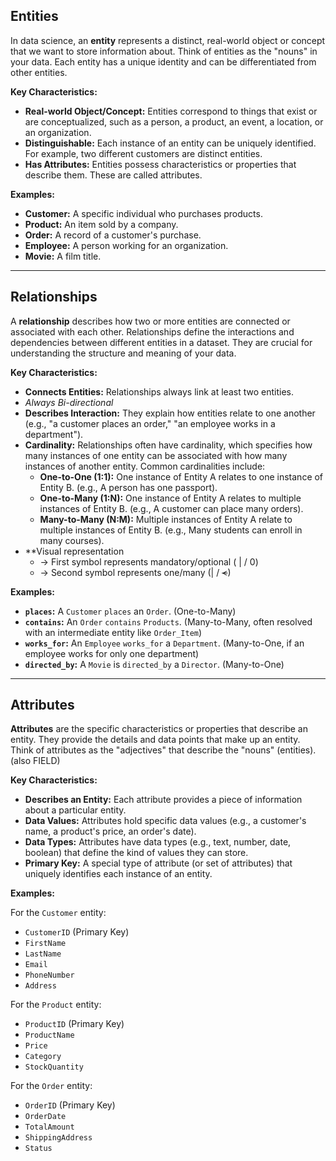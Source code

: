 
## Entities

In data science, an **entity** represents a distinct, real-world object or concept that we want to store information about. Think of entities as the "nouns" in your data. Each entity has a unique identity and can be differentiated from other entities.

**Key Characteristics:**

- **Real-world Object/Concept:** Entities correspond to things that exist or are conceptualized, such as a person, a product, an event, a location, or an organization.
- **Distinguishable:** Each instance of an entity can be uniquely identified. For example, two different customers are distinct entities.
- **Has Attributes:** Entities possess characteristics or properties that describe them. These are called attributes.

**Examples:**

- **Customer:** A specific individual who purchases products.
- **Product:** An item sold by a company.
- **Order:** A record of a customer's purchase.
- **Employee:** A person working for an organization.
- **Movie:** A film title.

---

## Relationships

A **relationship** describes how two or more entities are connected or associated with each other. Relationships define the interactions and dependencies between different entities in a dataset. They are crucial for understanding the structure and meaning of your data.

**Key Characteristics:**

- **Connects Entities:** Relationships always link at least two entities.
- *Always Bi-directional*
- **Describes Interaction:** They explain how entities relate to one another (e.g., "a customer places an order," "an employee works in a department").
- **Cardinality:** Relationships often have cardinality, which specifies how many instances of one entity can be associated with how many instances of another entity. Common cardinalities include:
    - **One-to-One (1:1):** One instance of Entity A relates to one instance of Entity B. (e.g., A person has one passport).
    - **One-to-Many (1:N):** One instance of Entity A relates to multiple instances of Entity B. (e.g., A customer can place many orders).
    - **Many-to-Many (N:M):** Multiple instances of Entity A relate to multiple instances of Entity B. (e.g., Many students can enroll in many courses).
- **Visual representation 
	- -> First symbol represents mandatory/optional ( | / 0)
	- -> Second symbol represents one/many (| / ~~<~~)

**Examples:**

- **`places`:** A `Customer` `places` an `Order`. (One-to-Many)
- **`contains`:** An `Order` `contains` `Products`. (Many-to-Many, often resolved with an intermediate entity like `Order_Item`)
- **`works_for`:** An `Employee` `works_for` a `Department`. (Many-to-One, if an employee works for only one department)
- **`directed_by`:** A `Movie` is `directed_by` a `Director`. (Many-to-One)

---

## Attributes

**Attributes** are the specific characteristics or properties that describe an entity. They provide the details and data points that make up an entity. Think of attributes as the "adjectives" that describe the "nouns" (entities). (also FIELD)

**Key Characteristics:**

- **Describes an Entity:** Each attribute provides a piece of information about a particular entity.
- **Data Values:** Attributes hold specific data values (e.g., a customer's name, a product's price, an order's date).
- **Data Types:** Attributes have data types (e.g., text, number, date, boolean) that define the kind of values they can store.
- **Primary Key:** A special type of attribute (or set of attributes) that uniquely identifies each instance of an entity.

**Examples:**

For the `Customer` entity:

- `CustomerID` (Primary Key)
- `FirstName`
- `LastName`
- `Email`
- `PhoneNumber`
- `Address`

For the `Product` entity:

- `ProductID` (Primary Key)
- `ProductName`
- `Price`
- `Category`
- `StockQuantity`

For the `Order` entity:

- `OrderID` (Primary Key)
- `OrderDate`
- `TotalAmount`
- `ShippingAddress`
- `Status`